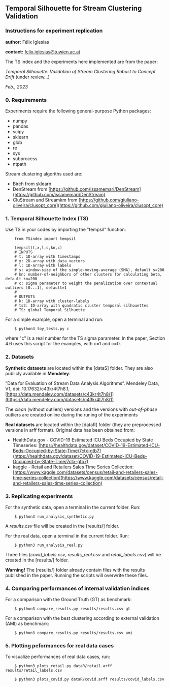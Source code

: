 ## Temporal Silhouette for Stream Clustering Validation
### Instructions for experiment replication

**author:** Félix Iglesias

**contact:** felix.iglesias@tuwien.ac.at


The TS index and the experiments here implemented are from the paper:

*Temporal Silhouette: Validation of Stream Clustering Robust to Concept Drift* (under review...)

*Feb., 2023*


### 0. Requirements

Experiments require the following general-purpose Python packages:

- numpy
- pandas
- scipy
- sklearn
- glob
- re
- sys
- subprocess
- ntpath

Stream clustering algoriths used are:

- Birch from sklearn
- DenStream from [https://github.com/issamemari/DenStream](https://github.com/issamemari/DenStream)
- CluStream and Streamkm from [https://github.com/giuliano-oliveira/clusopt_core](https://github.com/giuliano-oliveira/clusopt_core)


### 1. Temporal Silhouette Index (TS)

Use TS in your codes by importing the "tempsil" function:

        from TSindex import tempsil

        tempsil(t,x,l,s,kn,c)
        # INPUTS
        # t: 1D-array with timestamps
        # x: 2D-array with data vectors
        # l: 1D-array with labels
        # s: window-size of the simple-moving-average (SMA), default s=200 
        # kn: number-of-neighbors of other clusters for calculating beta, default kn=200
        # c: sigma parameter to weight the penalization over contextual outliers [0...1], default=1
        #
        # OUTPUTS
        # k: 1D-array with cluster-labels
        # ts2: 1D-array with quadratic cluster temporal silhouettes
        # TS: global Temporal Silhuette

For a simple example, open a terminal and run:

        $ python3 toy_tests.py c

where "c" is a real number for the TS sigma parameter. In the paper, Section 4.6 uses this script for the examples, with c=1 and c=0.

### 2. Datasets

**Synthetic datasets** are located within the [dataS] folder. They are also publicly available in **Mendeley**: 

“Data for Evaluation of Stream Data Analysis Algorithms”. Mendeley Data, V1, doi: 10.17632/c43kr4t7h8.1, [https://data.mendeley.com/datasets/c43kr4t7h8/1](https://data.mendeley.com/datasets/c43kr4t7h8/1)

The *clean* (without outliers) versions and the versions with *out-of-phase* outliers are created online during the runing of the experiments

**Real datasets** are located within the [dataR] folder (they are preprocessed versions in arff format). Original data has been obtained from:

- HealthData.gov - COVID-19 Estimated ICU Beds Occupied by State Timeseries: [https://healthdata.gov/dataset/COVID-19-Estimated-ICU-Beds-Occupied-by-State-Time/7ctx-gtb7](https://healthdata.gov/dataset/COVID-19-Estimated-ICU-Beds-Occupied-by-State-Time/7ctx-gtb7)
- kaggle - Retail and Retailers Sales Time Series Collection: 
[https://www.kaggle.com/datasets/census/retail-and-retailers-sales-time-series-collection](https://www.kaggle.com/datasets/census/retail-and-retailers-sales-time-series-collection)


### 3. Replicating experiments

For the synthetic data, open a terminal in the current folder. Run:

        $ python3 run_analysis_synthetic.py

A *results.csv* file will be created in the [results/] folder. 

For the real data, open a terminal in the current folder. Run:

        $ python3 run_analysis_real.py

Three files (*covid_labels.csv*, *results_real.csv* and *retail_labels.csv*) will be created in the [results/] folder.

**Warning!** The [results/] folder already contain files with the results published in the paper. Running the scripts will overwrite these files.

### 4. Comparing performances of internal validation indices

For a comparison with the Ground Truth (GT) as benchmark: 

        $ python3 compare_results.py results/results.csv gt

For a comparison with the best clustering according to external validation (AMI) as benchmark: 

        $ python3 compare_results.py results/results.csv ami

### 5. Plotting peformances for real data cases

To visualize performances of real data cases, run:

        $ python3 plots_retail.py dataR/retail.arff results/retail_labels.csv 

        $ python3 plots_covid.py dataR/covid.arff results/covid_labels.csv 
